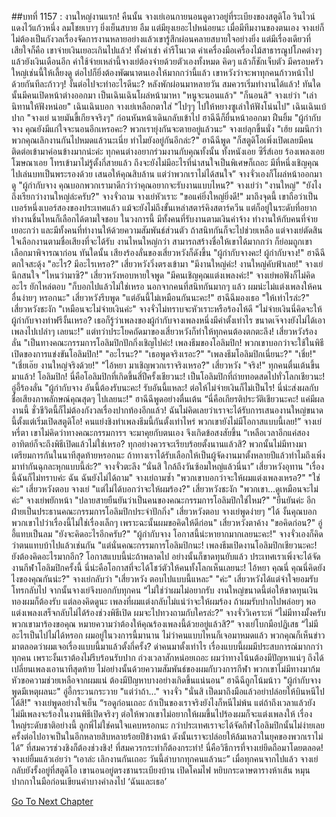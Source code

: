 ##บทที่ 1157 : งานใหญ่งานแรก!
คืนนั้น
จางเย่เอนกายนอนดูดาวอยู่ที่ระเบียงของสตูดิโอ รินไวน์แดงไว้แก้วหนึ่ง ลมโชยเบาๆ ยิ่งเย็นสบาย อืม แต่มียุงเยอะไปหน่อยนะ
เมื่อมีทีมงานของตนเอง จางเย่ก็ไม่ต้องเป็นกังวลเรื่องจัดการงานหลายอย่างแล้วเขารู้สึกผ่อนคลายสบายใจอย่างยิ่ง แต่มีเรื่องเดียวที่เสียใจก็คือ เขาจ่ายเงินเยอะเกินไปแล้ว! ทั้งค่าเช่า ค่ารีโนเวต ค่าเครื่องมือเครื่องไม้สาธารณูปโภคต่างๆ แล้วยังเงินเดือนอีก ค่าใช้จ่ายเหล่านี้จางเย่ต้องจ่ายด้วยตัวเองทั้งหมด คิดๆ แล้วก็ชักเจ็บตัว มีครอบครัวใหญ่เช่นนี้ให้เลี้ยงดู ต่อไปก็ยิ่งต้องพัฒนาตนเองให้มากกว่านี้แล้ว เขาหวังว่าจะพาทุกคนก้าวหน้าไปด้วยกันทีละก้าวๆ!
งั้นต่อไปจะทำอะไรดีนะ?
หลังพักผ่อนมาหลายวัน สมควรเริ่มทำงานได้แล้ว!
ทันใดนั้นมีคนเปิดหน้าต่างออกมา เป็นเฉินเฉินโผล่หน้ามาหา "หนูจะนอนแล้ว"
"ก็นอนสิ" จางเย่ว่า
"เล่านิทานให้ฟังหน่อย" เฉินเฉินบอก
จางเย่เหลือกตาใส่ "ไปๆๆ ไปให้หยางซูเล่าให้ฟังโน่นไป"
เฉินเฉินเบ้ปาก "จางเย่ นายมันขี้เกียจจริงๆ" ก่อนหันหน้าเดินกลับเข้าไป
ฮาฉีฉีก็ยื่นหน้าออกมา ฝืนยิ้ม "ผู้กำกับจาง คุณยังมีแก่ใจจะนอนอีกเหรอคะ? พวกเรายุ่งกันจะตายอยู่แล้วนะ"
จางเย่ลุกขึ้นนั่ง "เฮ้ย ผมนึกว่าพวกคุณเลิกงานกันไปหมดแล้วนะเนี่ย ทำไมยังอยู่กันอีกล่ะ?"
ฮาฉีฉีพูด "ก็สตูดิโอเพิ่งเปิดเลยมีคนติดต่อเข้ามาค่อนข้างมากน่ะค่ะ ทุกคนต่างอยากร่วมงานกับคุณทั้งนั้น ทั้งหนังเอย ซีรี่ส์เอย ร้องเพลงเอย โฆษณาเอย โทรเข้ามาไม่รู้ตั้งกี่สายแล้ว ถึงจะยังไม่มีอะไรที่น่าสนใจเป็นพิเศษก็เถอะ มีที่หนึ่งเชิญคุณไปเล่นบทเป็นพระรองด้วย เสนอให้คุณสิบล้าน แต่ว่าพวกเราไม่ได้สนใจ”
จางจั่วเองก็โผล่หน้าออกมาดู "ผู้กำกับจาง คุณบอกพวกเรามาดีกว่าว่าคุณอยากจะรับงานแบบไหน?"
จางเย่ว่า "งานใหญ่"
"ยังไงถึงเรียกว่างานใหญ่ล่ะครับ?" จางจั่วถาม
จางเย่หัวเราะ "ขอแค่ยิ่งใหญ่ยิ่งดี!"
มาถึงจุดนี้ เขาถือว่าเป็นเบอร์หนึ่งเบอร์สองของประเทศแล้ว แม้จะยังไม่ถึงขั้นเหล่าสตาร์คิงสตาร์ควีน แต่ก็อยู่ในระดับที่อยากทำงานชิ้นไหนก็เลือกได้ตามใจชอบ ในวงการนี้ มีทั้งคนที่รับงานตามเงินค่าจ้าง ทำงานให้กับคนที่จ่ายเยอะกว่า และมีทั้งคนที่ทำงานให้ด้วยความสัมพันธ์ส่วนตัว ถ้าสนิทกันก็จะไปช่วยเหลือ แต่จางเย่ตัดสินใจเลือกงานตามชื่อเสียงที่จะได้รับ งานไหนใหญ่กว่า สามารถสร้างชื่อให้เขาได้มากกว่า ก็ย่อมถูกเขาเลือกมาพิจารณาก่อน
ทันใดนั้น เสียงร้องลั่นของเสี่ยวหวังก็ดังขึ้น "ผู้กำกับจางคะ! ผู้กำกับจาง!"
ฮาฉีฉีตกใจสะดุ้ง "อะไร? มีอะไรเหรอ?"
เสี่ยวหวังวิ่งตรงเข้ามา "มีงานใหญ่ค่ะ! งานใหญ่คับฟ้าเลย!"
จางเย่นึกสนใจ "ไหนว่ามาซิ?"
เสี่ยวหวังหอบหายใจพูด "มีคนเชิญคุณแต่งเพลงค่ะ!"
จางเย่พอฟังก็ไม่คิดอะไร ยักไหล่ตอบ "ก็บอกไปแล้วไม่ใช่เหรอ นอกจากคนที่สนิทกันมากๆ แล้ว ผมน่ะไม่แต่งเพลงให้คนอื่นง่ายๆ หรอกนะ"
เสี่ยวหวังรีบพูด "แต่อันนี้ไม่เหมือนกันนะคะ!"
ฮาฉีฉีมองเธอ "ให้เท่าไรล่ะ?"
เสี่ยวหวังชะงัก "เหมือนจะไม่จ่ายเงินค่ะ"
จางจั่วไม่ทราบจะหัวเราะหรือร้องไห้ดี "ไม่จ่ายเงินนี่คิดจะให้ผู้กำกับจางทำฟรีงั้นเหรอ? เธอก็รู้ว่าเพลงของผู้กำกับจางเพลงหนึ่งมีค่าตั้งเท่าไร ขนาดเจ๊จางยังไม่ได้เอาเพลงไปเปล่าๆ เลยนะ!"
แต่ทว่าประโยคถัดมาของเสี่ยวหวังก็ทำให้ทุกคนต้องตกตะลึง!
เสี่ยวหวังร้องลั่น "เป็นทางคณะกรรมการโอลิมปิกปักกิ่งเชิญไปค่ะ! เพลงธีมของโอลิมปิก! พวกเขาบอกว่าจะใช้ในพิธีเปิดของการแข่งขันโอลิมปิก!"
"อะไรนะ?"
"เธอพูดจริงเรอะ?"
"เพลงธีมโอลิมปิกเนี่ยนะ?"
"เชี่ย!"
"เชี่ยเอ๊ย งานใหญ่จริงด้วย!"
"ไอ้หยา มาเชิญพวกเราจริงเหรอ?"
เสี่ยวหวัง "จริง!"
ทุกคนตื่นเต้นขึ้นมาแล้ว!
โอลิมปิก!
นี่คือโอลิมปิกที่เกิดขึ้นสี่ปีครั้งเชียวนะ!
เป็นโอลิมปิกที่ถ่ายทอดสดไปทั่วโลกเชียวนะ!
อู่อี้ร้องลั่น "ผู้กำกับจาง อันนี้ต้องรับนะคะ! รับอันนี้แหละ! ต่อให้ไม่จ่ายเงินก็ไม่เป็นไร! นี่น่ะส่งผลกับชื่อเสียงภาพลักษณ์คุณสุดๆ ไปเลยนะ!"
ฮาฉีฉีพูดอย่างตื่นเต้น “นี่คือเกียรติประวัติเชียวนะคะ! แค่มีผลงานนี้ ชั่วชีวิตนี้ก็ไม่ต้องกังวลเรื่องปากท้องอีกแล้ว! ฉันไม่คิดเลยว่าเราจะได้รับการเสนองานใหญ่ขนาดนี้ตั้งแต่เริ่มเปิดสตูดิโอ! คนแย่งชิงทำเพลงธีมนี้กันตั้งเท่าไหร่ พวกเขายังไม่มีโอกาสแบบนี้เลย!”
จางเย่หรี่ตา เขาไม่คิดว่าทางคณะกรรมการฯ จะมาคุยกับตนเอง จึงเกิดข้อสงสัยขึ้น “เหลือเวลาอีกแค่สองอาทิตย์ก็จะถึงพิธีเปิดแล้วไม่ใช่เหรอ? ทุกอย่างควรจะเรียบร้อยตั้งนานแล้วสิ? พวกนั้นไม่มีทางมาเตรียมการกันในนาทีสุดท้ายหรอกนะ ถ้าทางเราได้รับเลือกให้เป็นผู้จัดงานมาตั้งหลายปีแล้วทำไมถึงเพิ่งมาทำกันฉุกละหุกแบบนี้ล่ะ?”
จางจั่วตะลึง “นั่นสิ ใกล้ถึงวันซ้อมใหญ่แล้วนี่นา”
เสี่ยวหวังอุทาน "เรื่องนี้ฉันก็ไม่ทราบค่ะ ฉัน ฉันยังไม่ได้ถาม"
จางเย่ถามซ้ำ "พวกเขาบอกว่าจะให้ผมแต่งเพลงเหรอ?"
"ใช่ค่ะ" เสี่ยวหวังตอบ
จางเย่ "แต่ไม่ได้บอกว่าจะให้ผมร้อง?"
เสี่ยวหวังชะงัก "พวกเขา...ดูเหมือนจะไม่ค่ะ"
จางเย่พยักหน้า "ปลายสายยืนยันว่าเป็นคนของคณะกรรมการโอลิมปิกใช่ไหม?"
"ยืนยันค่ะ อีกฝ่ายเป็นประธานคณะกรรมการโอลิมปิกประจำปักกิ่ง" เสี่ยวหวังตอบ
จางเย่พูดง่ายๆ "ได้ งั้นคุณบอกพวกเขาไปว่าเรื่องนี้ไม่ใช่เรื่องเล็กๆ เพราะฉะนั้นผมขอคิดให้ดีก่อน"
เสี่ยวหวังตาค้าง "ขอคิดก่อน?"
อู่อี้แทบเป็นลม "ยังจะคิดอะไรอีกครับ?"
"ผู้กำกับจาง โอกาสนี้น่ะหายากมากเลยนะคะ!" จางจั่วเองก็คิดว่าตนแทบบ้าไปแล้วเช่นกัน "แต่นั่นคณะกรรมการโอลิมปิกนะ! เพลงธีมเปิดงานโอลิมปิกเชียวนะคะ! ยังต้องคิดอะไรมากอีก? โอกาสแบบนี้น่ะถ้าพลาดไป อย่างนั้นก็ขาดทุนยับแล้ว ประเทศเราเพิ่งจะได้จัดงานกีฬาโอลิมปิกครั้งนี้ นี่น่ะคือโอกาสที่จะได้โชว์ตัวให้คนทั้งโลกเห็นเลยนะ! ไอ้หยา คุณนี่ คุณนี่คิดยังไงของคุณกันน่ะ?"
จางเย่กลับว่า "เสี่ยวหวัง ตอบไปแบบนี้แหละ"
"ค่ะ" เสี่ยวหวังได้แต่จำใจยอมรับ โทรกลับไป
จากนั้นจางเย่จึงบอกกับทุกคน “ไม่ใช่ว่าผมไม่อยากรับ งานใหญ่ขนาดนี้ต่อให้ขาดทุนเงินทองผมก็ต้องรับ แต่ลองคิดดูนะ เพลงที่ผมแต่งกลับไม่แน่ว่าจะให้ผมร้อง ถ้าผมรับปากไปพล่อยๆ พอแต่งเพลงเสร็จกลับไม่ได้ร้องช่วงพิธีเปิด ผมจะไปทวงถามกับใครล่ะ?”
จางจั่ววิเคราะห์ “ไม่มีทางมั้งครับ พวกเขามาร้องขอคุณ หมายความว่าต้องให้คุณร้องเพลงนี้ด้วยอยู่แล้วสิ?”
จางเย่โบกมือปฏิเสธ “ไม่มีอะไรเป็นไปไม่ได้หรอก ผมอยู่ในวงการนี้มานาน ไม่ว่าคนแบบไหนก็เจอมาหมดแล้ว พวกคุณก็เห็นข่าวมาตลอดว่าผมเจอเรื่องแบบนี้มาแล้วตั้งกี่ครั้ง? ด่าคนมาตั้งเท่าไร เรื่องแบบนี้ผมมีประสบการณ์มากกว่าทุกคน เพราะงั้นเราต้องไม่รีบร้อนรับปาก ถ่วงเวลาสักหน่อยเถอะ ผมว่าทางโน้นต้องมีปัญหาแน่ๆ ถึงได้เปลี่ยนเพลงเอานาทีสุดท้าย ไม่อย่างนั้นด้วยความสัมพันธ์ของผมกับวงการกีฬา พวกเขาไม่มีทางมาก้มหัวขอความช่วยเหลือจากผมแน่ ต้องมีปัญหาบางอย่างเกิดขึ้นแน่นอน”
ฮาฉีฉีถูกโน้มน้าว "ผู้กำกับจางพูดมีเหตุผลนะ"
อู่อี้กระวนกระวาย "แต่ว่าถ้า..."
จางจั่ว "นั่นสิ เป็ดมาถึงมือแล้วอย่าปล่อยให้บินหนีไปได้สิ!"
จางเย่พูดอย่างใจเย็น “รอดูก่อนเถอะ ถ้าเป็นของเราจริงยังไงก็หนีไม่พ้น แต่ถ้าถึงเวลาแล้วยังไม่มีเพลงจะร้องในงานพิธีเปิดจริงๆ ต่อให้พวกเขาไม่อยากให้ผมขึ้นไปร้องผมก็จะแต่งเพลงให้ เรื่องใหญ่ระดับชาติอย่างนี้ ลูกพี่ไม่ใช่คนใจแคบหรอกนะ กว่าประเทศเราจะได้จัดกีฬาโอลิมปิกนั้นไม่ง่ายเลย ครั้งต่อไปอาจเป็นในอีกหลายสิบหลายร้อยปีข้างหน้า ดังนั้นเราจะปล่อยให้ล้มเหลวในยุคของพวกเราไม่ได้”
ที่สมควรช่วงชิงก็ต้องช่วงชิง!
ที่สมควรกระทำก็ต้องกระทำ!
นี่คือวิธีการที่จางเย่ยึดถือมาโดยตลอด!
จางเย่ยิ้มแล้วเอ่ยว่า “เอาล่ะ เลิกงานกันเถอะ วันนี้ลำบากทุกคนแล้วนะ”
เมื่อทุกคนจากไปแล้ว จางเย่กลับยังรั้งอยู่ที่สตูดิโอ เขานอนอยู่ตรงชานระเบียงบ้าน เปิดโคมไฟ หยิบกระดาษตารางห้าเส้น หมุนปากกาในมือก่อนเขียนคำบางคำลงไป
‘ฉันและเธอ’
 
 
 
 


[Go To Next Chapter]( ./258.md)
